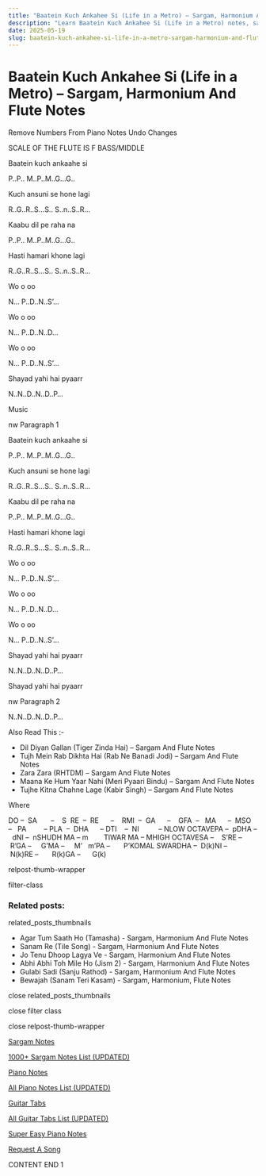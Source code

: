 ```yaml
---
title: "Baatein Kuch Ankahee Si (Life in a Metro) – Sargam, Harmonium And Flute Notes"
description: "Learn Baatein Kuch Ankahee Si (Life in a Metro) notes, sargam, harmonium notations and flute notes. Easy step-by-step tutorial for beginners."
date: 2025-05-19
slug: baatein-kuch-ankahee-si-life-in-a-metro-sargam-harmonium-and-flute-notes
---
```


# Baatein Kuch Ankahee Si (Life in a Metro) – Sargam, Harmonium And Flute Notes

Remove Numbers From Piano Notes
Undo Changes

SCALE OF THE FLUTE IS F BASS/MIDDLE

Baatein kuch ankaahe si

P..P.. M..P..M..G…G..

Kuch ansuni se hone lagi

R..G..R..S…S.. S..n..S..R…

Kaabu dil pe raha na

P..P.. M..P..M..G…G..

Hasti hamari khone lagi

R..G..R..S…S.. S..n..S..R…

Wo o oo

N… P..D..N..S’…

Wo o oo

N… P..D..N..D…

Wo o oo

N… P..D..N..S’…

Shayad yahi hai pyaarr

N..N..D..N..D..P…

Music

nw Paragraph 1

Baatein kuch ankaahe si

P..P.. M..P..M..G…G..

Kuch ansuni se hone lagi

R..G..R..S…S.. S..n..S..R…

Kaabu dil pe raha na

P..P.. M..P..M..G…G..

Hasti hamari khone lagi

R..G..R..S…S.. S..n..S..R…

Wo o oo

N… P..D..N..S’…

Wo o oo

N… P..D..N..D…

Wo o oo

N… P..D..N..S’…

Shayad yahi hai pyaarr

N..N..D..N..D..P…

Shayad yahi hai pyaarr

nw Paragraph 2

N..N..D..N..D..P…

Also Read This :-

* Dil Diyan Gallan (Tiger Zinda Hai) – Sargam And Flute Notes
* Tujh Mein Rab Dikhta Hai (Rab Ne Banadi Jodi) – Sargam And Flute Notes
* Zara Zara (RHTDM) – Sargam And Flute Notes
* Maana Ke Hum Yaar Nahi (Meri Pyaari Bindu) – Sargam And Flute Notes
* Tujhe Kitna Chahne Lage (Kabir Singh) – Sargam And Flute Notes

Where

DO –  SA       –    S  RE  –  RE      –    RMI  –  GA      –    GFA  –   MA      –  MSO  –   PA         – PLA  –  DHA      – DTI    –  NI          – NLOW OCTAVEPA –  pDHA –  dNI –  nSHUDH MA – m        TIWAR MA – MHIGH OCTAVESA –    S’RE –     R’GA –     G’MA –     M’   m’PA –       P’KOMAL SWARDHA –  D(k)NI –       N(k)RE –       R(k)GA –      G(k)

relpost-thumb-wrapper

filter-class

### Related posts:

related_posts_thumbnails

* Agar Tum Saath Ho (Tamasha) - Sargam, Harmonium And Flute Notes
* Sanam Re (Tile Song) - Sargam, Harmonium And Flute Notes
* Jo Tenu Dhoop Lagya Ve - Sargam, Harmonium And Flute Notes
* Abhi Abhi Toh Mile Ho (Jism 2) - Sargam, Harmonium And Flute Notes
* Gulabi Sadi (Sanju Rathod) - Sargam, Harmonium And Flute Notes
* Bewajah (Sanam Teri Kasam) - Sargam, Harmonium, Flute Notes

close related_posts_thumbnails

close filter class

close relpost-thumb-wrapper

[Sargam Notes](/sargam-notes.html)

[1000+ Sargam Notes List (UPDATED)](/all-songs-list-sargam-notes.html)

[Piano Notes](/piano-notes.html)

[All Piano Notes List (UPDATED)](/all-songs-list-piano-notes.html)

[Guitar Tabs](/guitar-tabs.html)

[All Guitar Tabs List (UPDATED)](/all-songs-list-guitar-tabs.html)

[Super Easy Piano Notes](https://studywall.in/)

[Request A Song](/request-a-song.html)

CONTENT END 1

